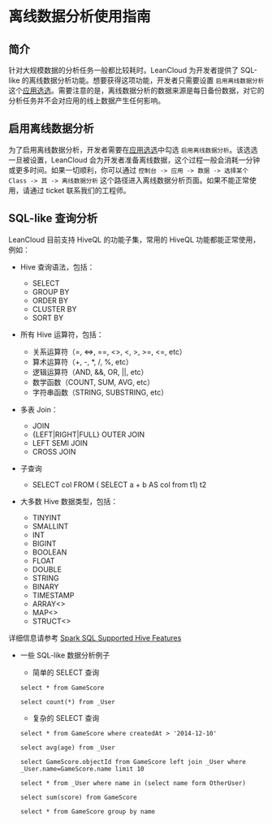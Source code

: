 # 离线数据分析使用指南

## 简介

针对大规模数据的分析任务一般都比较耗时。LeanCloud 为开发者提供了 SQL-like 的离线数据分析功能。想要获得这项功能，开发者只需要设置 `启用离线数据分析` 这个[应用选选](/data.html?appid={{appid}}#/permission)。需要注意的是，离线数据分析的数据来源是每日备份数据，对它的分析任务并不会对应用的线上数据产生任何影响。

## 启用离线数据分析

为了启用离线数据分析，开发者需要在[应用选选](/data.html?appid={{appid}}#/permission)中勾选 `启用离线数据分析`。该选选一旦被设置，LeanCloud 会为开发者准备离线数据，这个过程一般会消耗一分钟或更多时间。如果一切顺利，你可以通过 `控制台 -> 应用 -> 数据 -> 选择某个 Class -> 其 -> 离线数据分析` 这个路径进入离线数据分析页面。如果不能正常使用，请通过 ticket 联系我们的工程师。

## SQL-like 查询分析

LeanCloud 目前支持 HiveQL 的功能子集，常用的 HiveQL 功能都能正常使用，例如：

* Hive 查询语法，包括：

	* SELECT 
	* GROUP BY
	* ORDER BY
	* CLUSTER BY
	* SORT BY	

* 所有 Hive 运算符，包括：
	* 关系运算符（=, ⇔, ==, <>, <, >, >=, <=, etc）
	* 算术运算符（+, -, *, /, %, etc）
	* 逻辑运算符（AND, &&, OR, ||, etc）
	* 数学函数（COUNT, SUM, AVG, etc） 
	* 字符串函数（STRING, SUBSTRING, etc）

* 多表 Join：
	* JOIN
	* {LEFT|RIGHT|FULL} OUTER JOIN
	* LEFT SEMI JOIN
	* CROSS JOIN

* 子查询
	* SELECT col FROM ( SELECT a + b AS col from t1) t2

* 大多数 Hive 数据类型，包括：
	* TINYINT
	* SMALLINT
	* INT
	* BIGINT
	* BOOLEAN
	* FLOAT
	* DOUBLE
	* STRING
	* BINARY
	* TIMESTAMP
	* ARRAY<>
	* MAP<>
	* STRUCT<>
	
详细信息请参考 [Spark SQL Supported Hive Features](http://spark.apache.org/docs/latest/sql-programming-guide.html#supported-hive-features)

* 一些 SQL-like 数据分析例子

	* 简单的 SELECT 查询
	
	```
	select * from GameScore
	
	select count(*) from _User
	
	```

	* 复杂的 SELECT 查询
	
	```
	select * from GameScore where createdAt > '2014-12-10'
	
	select avg(age) from _User

	select GameScore.objectId from GameScore left join _User where _User.name=GameScore.name limit 10
	
	select * from _User where name in (select name form OtherUser)
	
	select sum(score) from GameScore
	
	select * from GameScore group by name
	
	```

